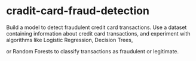 # cradit-card-fraud-detection

Build a model to detect fraudulent credit card transactions. Use a
dataset containing information about credit card transactions, and
experiment with algorithms like Logistic Regression, Decision Trees,

or Random Forests to classify transactions as fraudulent or legitimate.
